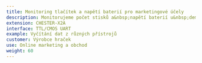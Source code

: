 ```yaml
---
title: Monitoring tlačítek a napětí baterií pro marketingové účely
description: Monitorujeme počet stisků a&nbsp;napětí baterií u&nbsp;demo boxů umístěných v&nbsp;prodejnách pro rychlejší a&nbsp;přesnější marketingová data. Řešení vyžadovalo napájení a&nbsp;přenos dat nezávislých na prodejnách.
extension: CHESTER-X2A
interface: TTL/CMOS UART
example: Vyčítání dat z různých přístrojů
customer: Výrobce hraček
use: Online marketing a obchod
weight: 60
---
```


